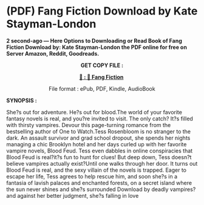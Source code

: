 # (PDF) Fang Fiction Download by Kate Stayman-London

<p><strong>2 second-ago &mdash; Here Options to Downloading or Read Book of Fang Fiction Download by: Kate Stayman-London the PDF online for free on Server Amazon, Reddit, Goodreads.</strong></p>
<p style="text-align: center;"><strong>GET COPY FILE :</strong></p>
<p style="text-align: center;"><strong><a href="https://us.ebookarea.xyz/?book=204640575-fang-fiction" target="_blank" rel="noopener">📢 : 🔗 Fang Fiction</a>&nbsp;</strong></p>
<p style="text-align: center;">File format : ePub, PDF, Kindle, AudioBook</p>
<p><strong>SYNOPSIS :</strong></p>
<p>She?s out for adventure. He?s out for blood.The world of your favorite fantasy novels is real, and you?re invited to visit. The only catch? It?s filled with thirsty vampires. Devour this page-turning romance from the bestselling author of One to Watch.Tess Rosenbloom is no stranger to the dark. An assault survivor and grad school dropout, she spends her nights managing a chic Brooklyn hotel and her days curled up with her favorite vampire novels, Blood Feud. Tess even dabbles in online conspiracies that Blood Feud is real?it?s fun to hunt for clues! But deep down, Tess doesn?t believe vampires actually exist?Until one walks through her door. It turns out Blood Feud is real, and the sexy villain of the novels is trapped. Eager to escape her life, Tess agrees to help rescue him, and soon she?s in a fantasia of lavish palaces and enchanted forests, on a secret island where the sun never shines and she?s surrounded Download by deadly vampires?and against her better judgment, she?s falling in love</p>
